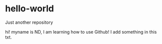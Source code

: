 # hello-world
Just another repository 

hi!
 myname is ND, I am learning how to use Github! 
 I add something in this txt.
